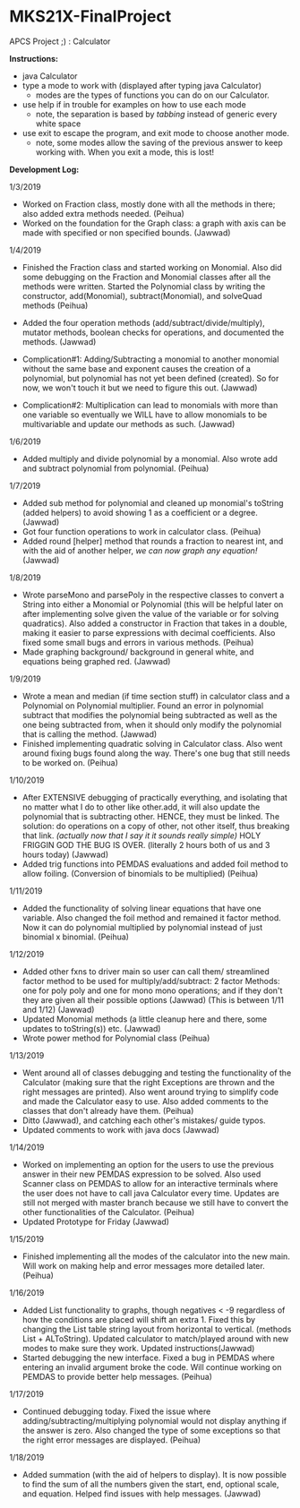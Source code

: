 # MKS21X-FinalProject
APCS Project ;) : Calculator


**Instructions:**
- java Calculator
- type a mode to work with (displayed after typing java Calculator)
  - modes are the types of functions you can do on our Calculator.
- use help if in trouble for examples on how to use each mode
  - note, the separation is based by *tabbing* instead of generic every white space
- use exit to escape the program, and exit mode to choose another mode.
  - note, some modes allow the saving of the previous answer to keep working with. When you exit a mode, this is lost!

**Development Log:**

1/3/2019
- Worked on Fraction class, mostly done with all the methods in there; also added extra methods needed. (Peihua)
- Worked on the foundation for the Graph class: a graph with axis can be made with specified or non specified bounds. (Jawwad)

1/4/2019
- Finished the Fraction class and started working on Monomial. Also did some debugging on the Fraction and Monomial classes after all the methods were written. Started the Polynomial class by writing the constructor, add(Monomial), subtract(Monomial), and solveQuad methods (Peihua)
- Added the four operation methods (add/subtract/divide/multiply), mutator methods, boolean checks for operations, and documented the methods. (Jawwad)

- Complication#1: Adding/Subtracting a monomial to another monomial without the same base and exponent causes the creation of a polynomial, but polynomial has not yet been defined (created). So for now, we won't touch it but we need to figure this out. (Jawwad)
- Complication#2: Multiplication can lead to monomials with more than one variable so eventually we WILL have to allow monomials to be multivariable and update our methods as such. (Jawwad)

1/6/2019
- Added multiply and divide polynomial by a monomial. Also wrote add and subtract polynomial from polynomial. (Peihua)

1/7/2019
- Added sub method for polynomial and cleaned up monomial's toString (added helpers) to avoid showing 1 as a coefficient or a degree. (Jawwad)
- Got four function operations to work in calculator class. (Peihua)
- Added round [helper] method that rounds a fraction to nearest int, and with the aid of another helper, *we can now graph any equation!* (Jawwad)

1/8/2019
- Wrote parseMono and parsePoly in the respective classes to convert a String into either a Monomial or Polynomial (this will be helpful later on after implementing solve given the value of the variable or for solving quadratics). Also added a constructor in Fraction that takes in a double, making it easier to parse expressions with decimal coefficients. Also fixed some small bugs and errors in various methods. (Peihua)
- Made graphing background/ background in general white, and equations being graphed red. (Jawwad)

1/9/2019
- Wrote a mean and median (if time section stuff) in calculator class and a Polynomial on Polynomial multiplier. Found an error in polynomial subtract that modifies the polynomial being subtracted as well as the one being subtracted from, when it should only modify the polynomial that is calling the method. (Jawwad)
- Finished implementing quadratic solving in Calculator class. Also went around fixing bugs found along the way. There's one bug that still needs to be worked on. (Peihua)

1/10/2019
- After EXTENSIVE debugging of practically everything, and isolating that no matter what I do to other like other.add, it will also update the polynomial that is subtracting other. HENCE, they must be linked. The solution: do operations on a copy of other, not other itself, thus breaking that link. *(actually now that I say it it sounds really simple)* HOLY FRIGGIN GOD THE BUG IS OVER. (literally 2 hours both of us and 3 hours today) (Jawwad)
- Added trig functions into PEMDAS evaluations and added foil method to allow foiling. (Conversion of binomials to be multiplied) (Peihua)

1/11/2019
- Added the functionality of solving linear equations that have one variable. Also changed the foil method and remained it factor method. Now it can do polynomial multiplied by polynomial instead of just binomial x binomial. (Peihua)

1/12/2019
- Added other fxns to driver main so user can call them/ streamlined factor method to be used for multiply/add/subtract: 2 factor Methods: one for poly poly and one for mono mono operations; and if they don't they are given all their possible options (Jawwad) (This is between 1/11 and 1/12) (Jawwad)
- Updated Monomial methods (a little cleanup here and there, some updates to toString(s)) etc. (Jawwad)
- Wrote power method for Polynomial class (Peihua)

1/13/2019
- Went around all of classes debugging and testing the functionality of the Calculator (making sure that the right Exceptions are thrown and the right messages are printed). Also went around trying to simplify code and made the Calculator easy to use. Also added comments to the classes that don't already have them. (Peihua)
- Ditto (Jawwad), and catching each other's mistakes/ guide typos.
- Updated comments to work with java docs (Jawwad)

1/14/2019
- Worked on implementing an option for the users to use the previous answer in their new PEMDAS expression to be solved. Also used Scanner class on PEMDAS to allow for an interactive terminals where the user does not have to call java Calculator every time. Updates are still not merged with master branch because we still have to convert the other functionalities of the Calculator. (Peihua)
- Updated Prototype for Friday (Jawwad)

1/15/2019
- Finished implementing all the modes of the calculator into the new main. Will work on making help and error messages more detailed later. (Peihua)

1/16/2019
- Added List functionality to graphs, though negatives < -9 regardless of how the conditions are placed will shift an extra 1. Fixed this by changing the List table string layout from horizontal to vertical. (methods List + ALToString). Updated calculator to match/played around with new modes to make sure they work. Updated instructions(Jawwad)
- Started debugging the new interface. Fixed a bug in PEMDAS where entering an invalid argument broke the code. Will continue working on PEMDAS to provide better help messages. (Peihua)

1/17/2019
- Continued debugging today. Fixed the issue where adding/subtracting/multiplying polynomial would not display anything if the answer is zero. Also changed the type of some exceptions so that the right error messages are displayed. (Peihua)

1/18/2019
- Added summation (with the aid of helpers to display). It is now possible to find the sum of all the numbers given the start, end, optional scale, and equation. Helped find issues with help messages. (Jawwad)
